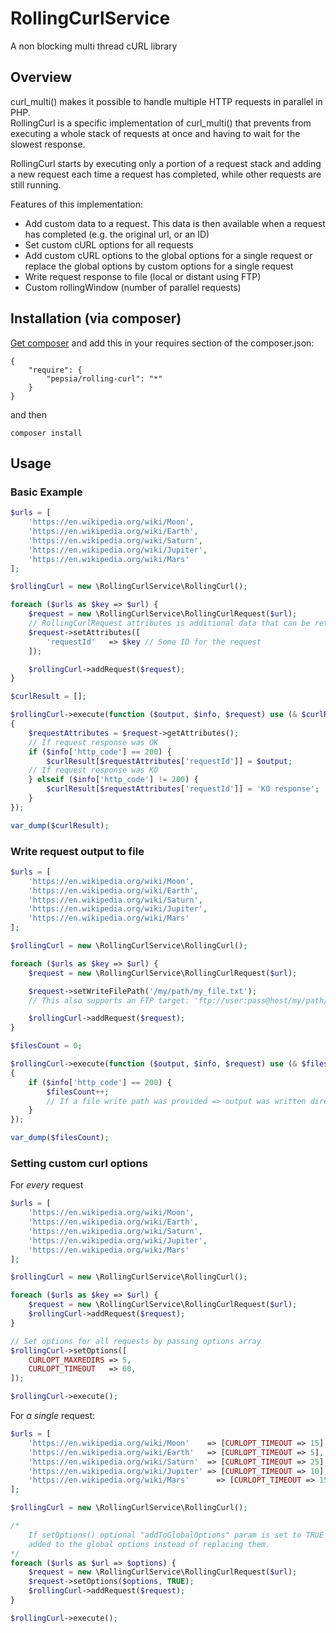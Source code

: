 # RollingCurlService

A non blocking multi thread cURL library


## Overview

curl_multi() makes it possible to handle multiple HTTP requests in parallel in PHP.  
RollingCurl is a specific implementation of curl_multi() that prevents from executing a whole stack of requests at once and having to wait for the slowest response.


RollingCurl starts by executing only a portion of a request stack and adding a new request each time a request has completed, while other requests are still running.

Features of this implementation:

* Add custom data to a request. This data is then available when a request has completed (e.g. the original url, or an ID)
* Set custom cURL options for all requests
* Add custom cURL options to the global options for a single request or replace the global options by custom options for a single request
* Write request response to file (local or distant using FTP)
* Custom rollingWindow (number of parallel requests)


## Installation (via composer)

[Get composer](http://getcomposer.org/doc/00-intro.md) and add this in your requires section of the composer.json:

```
{
    "require": {
        "pepsia/rolling-curl": "*"
    }
}
```

and then

```
composer install
```

## Usage

### Basic Example

```php
$urls = [
    'https://en.wikipedia.org/wiki/Moon',
    'https://en.wikipedia.org/wiki/Earth',
    'https://en.wikipedia.org/wiki/Saturn',
    'https://en.wikipedia.org/wiki/Jupiter',
    'https://en.wikipedia.org/wiki/Mars'
];

$rollingCurl = new \RollingCurlService\RollingCurl();

foreach ($urls as $key => $url) {
    $request = new \RollingCurlService\RollingCurlRequest($url);
    // RollingCurlRequest attributes is additional data that can be retrieved in curl callback
    $request->setAttributes([
        'requestId'   => $key // Some ID for the request
    ]);

    $rollingCurl->addRequest($request);
}

$curlResult = [];

$rollingCurl->execute(function ($output, $info, $request) use (& $curlResult)
{
    $requestAttributes = $request->getAttributes();
    // If request response was OK
    if ($info['http_code'] == 200) {
        $curlResult[$requestAttributes['requestId']] = $output;
    // If request response was KO
    } elseif ($info['http_code'] != 200) {
        $curlResult[$requestAttributes['requestId']] = 'KO response';
    }
});

var_dump($curlResult);
```

### Write request output to file


```php
$urls = [
    'https://en.wikipedia.org/wiki/Moon',
    'https://en.wikipedia.org/wiki/Earth',
    'https://en.wikipedia.org/wiki/Saturn',
    'https://en.wikipedia.org/wiki/Jupiter',
    'https://en.wikipedia.org/wiki/Mars'
];

$rollingCurl = new \RollingCurlService\RollingCurl();

foreach ($urls as $key => $url) {
    $request = new \RollingCurlService\RollingCurlRequest($url);

    $request->setWriteFilePath('/my/path/my_file.txt'); 
    // This also supports an FTP target: 'ftp://user:pass@host/my/path/my_video.mp4'

    $rollingCurl->addRequest($request);
}

$filesCount = 0;

$rollingCurl->execute(function ($output, $info, $request) use (& $filesCount)
{
    if ($info['http_code'] == 200) {
        $filesCount++;
        // If a file write path was provided => output was written directly to file
    } 
});

var_dump($filesCount);
```

### Setting custom curl options

For *every* request

```php
$urls = [
    'https://en.wikipedia.org/wiki/Moon',
    'https://en.wikipedia.org/wiki/Earth',
    'https://en.wikipedia.org/wiki/Saturn',
    'https://en.wikipedia.org/wiki/Jupiter',
    'https://en.wikipedia.org/wiki/Mars'
];

$rollingCurl = new \RollingCurlService\RollingCurl();

foreach ($urls as $key => $url) {
    $request = new \RollingCurlService\RollingCurlRequest($url);
    $rollingCurl->addRequest($request);
}

// Set options for all requests by passing options array
$rollingCurl->setOptions([
    CURLOPT_MAXREDIRS => 5,
    CURLOPT_TIMEOUT   => 60,
]);

$rollingCurl->execute();
```

For *a single* request:

```php
$urls = [
    'https://en.wikipedia.org/wiki/Moon'    => [CURLOPT_TIMEOUT => 15],
    'https://en.wikipedia.org/wiki/Earth'   => [CURLOPT_TIMEOUT => 5],
    'https://en.wikipedia.org/wiki/Saturn'  => [CURLOPT_TIMEOUT => 25],
    'https://en.wikipedia.org/wiki/Jupiter' => [CURLOPT_TIMEOUT => 10],
    'https://en.wikipedia.org/wiki/Mars'      => [CURLOPT_TIMEOUT => 15]
];

$rollingCurl = new \RollingCurlService\RollingCurl();

/*
    If setOptions() optional "addToGlobalOptions" param is set to TRUE the cURL options for that single request will be 
    added to the global options instead of replacing them.
*/
foreach ($urls as $url => $options) {
    $request = new \RollingCurlService\RollingCurlRequest($url);
    $request->setOptions($options, TRUE);
    $rollingCurl->addRequest($request);
}

$rollingCurl->execute();
```



